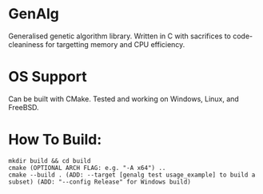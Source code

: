 # GenAlg
Generalised genetic algorithm library. Written in C with sacrifices to code-cleaniness for targetting memory and CPU efficiency.

# OS Support
Can be built with CMake. Tested and working on Windows, Linux, and FreeBSD.

# How To Build:
```
mkdir build && cd build
cmake (OPTIONAL ARCH FLAG: e.g. "-A x64") ..
cmake --build . (ADD: --target [genalg test usage_example] to build a subset) (ADD: "--config Release" for Windows build)
```
